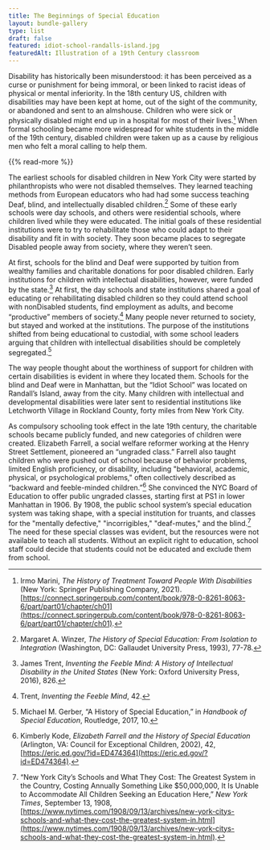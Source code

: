 ```yaml
---
title: The Beginnings of Special Education
layout: bundle-gallery
type: list
draft: false
featured: idiot-school-randalls-island.jpg
featuredAlt: Illustration of a 19th Century classroom
---
```


Disability has historically been misunderstood: it has been perceived as a curse or punishment for being immoral, or been linked to racist ideas of physical or mental inferiority. In the 18th century US, children with disabilities may have been kept at home, out of the sight of the community, or abandoned and sent to an almshouse. Children who were sick or physically disabled might end up in a hospital for most of their lives.[^1] When formal schooling became more widespread for white students in the middle of the 19th century, disabled children were taken up as a cause by religious men who felt a moral calling to help them.

{{% read-more %}}

The earliest schools for disabled children in New York City were started by philanthropists who were not disabled themselves. They learned teaching methods from European educators who had had some success teaching Deaf, blind, and intellectually disabled children.[^2] Some of these early schools were day schools, and others were residential schools, where children lived while they were educated. The initial goals of these residential institutions were to try to rehabilitate those who could adapt to their disability and fit in with society. They soon became places to segregate Disabled people away from society, where they weren’t seen.

At first, schools for the blind and Deaf were supported by tuition from wealthy families and charitable donations for poor disabled children. Early institutions for children with intellectual disabilities, however, were funded by the state.[^3] At first, the day schools and state institutions shared a goal of educating or rehabilitating disabled children so they could attend school with nonDisabled students, find employment as adults, and become “productive” members of society.[^4] Many people never returned to society, but stayed and worked at the institutions. The purpose of the institutions shifted from being educational to custodial, with some school leaders arguing that children with intellectual disabilities should be completely segregated.[^5]

The way people thought about the worthiness of support for children with certain disabilities is evident in where they located them. Schools for the blind and Deaf were in Manhattan, but the “Idiot School” was located on Randall’s Island, away from the city. Many children with intellectual and developmental disabilities were later sent to residential institutions like Letchworth Village in Rockland County, forty miles from New York City.

As compulsory schooling took effect in the late 19th century, the charitable schools became publicly funded, and new categories of children were created. Elizabeth Farrell, a social welfare reformer working at the Henry Street Settlement, pioneered an “ungraded class.” Farrell also taught children who were pushed out of school because of behavior problems, limited English proficiency, or disability, including "behavioral, academic, physical, or psychological problems," often collectively described as “backward and feeble-minded children.”[^6] She convinced the NYC Board of Education to offer public ungraded classes, starting first at PS1 in lower Manhattan in 1906. By 1908, the public school system’s special education system was taking shape, with a special institution for truants, and classes for the "mentally defective," "incorrigibles," "deaf-mutes," and the blind.[^7] The need for these special classes was evident, but the resources were not available to teach all students. Without an explicit right to education, school staff could decide that students could not be educated and exclude them from school.

[^1]: Irmo Marini, *The History of Treatment Toward People With Disabilities* (New York: Springer Publishing Company, 2021). [https://connect.springerpub.com/content/book/978-0-8261-8063-6/part/part01/chapter/ch01](https://connect.springerpub.com/content/book/978-0-8261-8063-6/part/part01/chapter/ch01).

[^2]: Margaret A. Winzer, *The History of Special Education: From Isolation to Integration* (Washington, DC: Gallaudet University Press, 1993), 77-78.

[^3]:  James Trent, *Inventing the Feeble Mind: A History of Intellectual Disability in the United States* (New York: Oxford University Press, 2016), 826.

[^4]: Trent, *Inventing the Feeble Mind*, 42.

[^5]: Michael M. Gerber, “A History of Special Education,” in *Handbook of Special Education*, Routledge, 2017, 10.

[^6]: Kimberly Kode, *Elizabeth Farrell and the History of Special Education* (Arlington, VA: Council for Exceptional Children, 2002), 42, [https://eric.ed.gov/?id=ED474364](https://eric.ed.gov/?id=ED474364).

[^7]: “New York City’s Schools and What They Cost: The Greatest System in the Country, Costing Annually Something Like $50,000,000, It Is Unable to Accommodate All Children Seeking an Education Here,” *New York Times*, September 13, 1908,[https://www.nytimes.com/1908/09/13/archives/new-york-citys-schools-and-what-they-cost-the-greatest-system-in.html](https://www.nytimes.com/1908/09/13/archives/new-york-citys-schools-and-what-they-cost-the-greatest-system-in.html).
